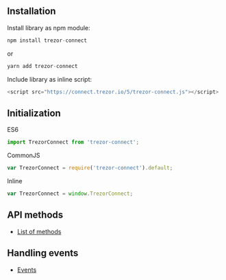 ## Installation

Install library as npm module:
```javascript
npm install trezor-connect
```
or 
```javascript
yarn add trezor-connect
```

Include library as inline script:
```javascript
<script src="https://connect.trezor.io/5/trezor-connect.js"></script>
```

## Initialization

ES6
```javascript
import TrezorConnect from 'trezor-connect';
```

CommonJS
```javascript
var TrezorConnect = require('trezor-connect').default;
```

Inline
```javascript
var TrezorConnect = window.TrezorConnect;
```

## API methods

* [List of methods](methods.md)

## Handling events

* [Events](events.md)

